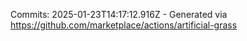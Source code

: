 Commits: 2025-01-23T14:17:12.916Z - Generated via https://github.com/marketplace/actions/artificial-grass
<br>
